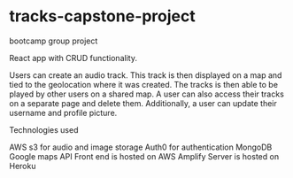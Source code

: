 # tracks-capstone-project
bootcamp group project

React app with CRUD functionality.

Users can create an audio track.  This track is then displayed on a map and tied to the geolocation where it was created.  The tracks is then able to be played by other users on a shared map.  A user can also access their tracks on a separate page and delete them.  Additionally, a user can update their username and profile picture.

Technologies used

AWS s3 for audio and image storage
Auth0 for authentication
MongoDB
Google maps API
Front end is hosted on AWS Amplify
Server is hosted on Heroku
